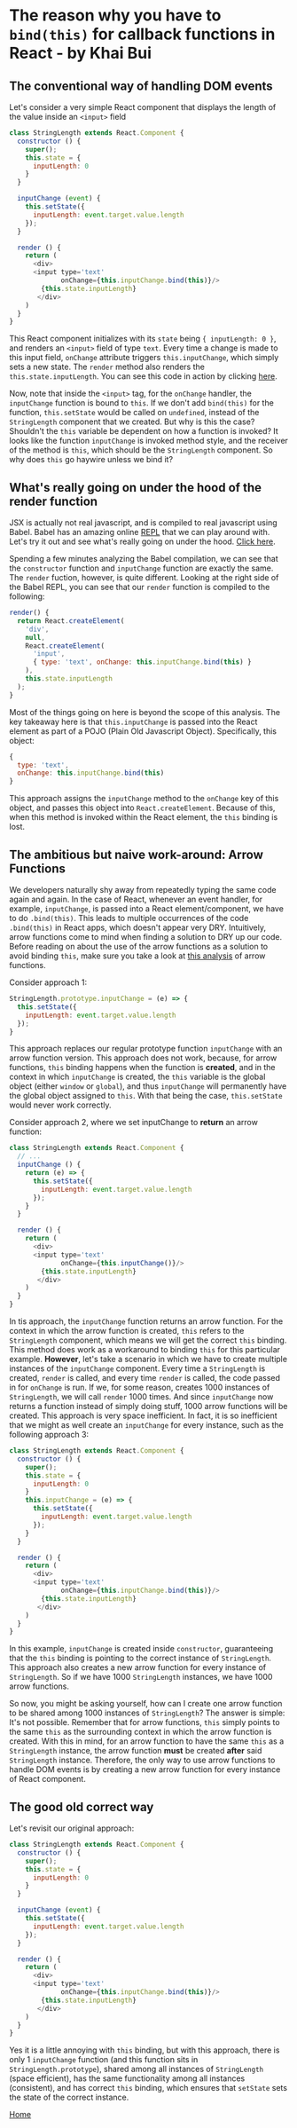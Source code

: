 # The reason why you have to `bind(this)` for callback functions in React - by Khai Bui

## The conventional way of handling DOM events

Let's consider a very simple React component that displays the length of the value inside an `<input>` field

```javascript
class StringLength extends React.Component {
  constructor () {
    super();
    this.state = {
      inputLength: 0
    }
  }

  inputChange (event) {
    this.setState({
      inputLength: event.target.value.length
    });
  }

  render () {
    return (
      <div>
      <input type='text'
             onChange={this.inputChange.bind(this)}/>
        {this.state.inputLength}
       </div>
    )
  }
}
```

This React component initializes with its `state` being `{ inputLength: 0 }`, and renders an `<input>` field of type `text`. Every time a change is made to this input field, `onChange` attribute triggers `this.inputChange`, which simply sets a new state. The `render` method also renders the `this.state.inputLength`. You can see this code in action by clicking [here][demo].

[demo]: https://codepen.io/khaivubui/full/JygGKZ/

Now, note that inside the `<input>` tag, for the `onChange` handler, the `inputChange` function is bound to `this`. If we don't add `bind(this)` for the function, `this.setState` would be called on `undefined`, instead of the `StringLength` component that we created. But why is this the case? Shouldn't the `this` variable be dependent on how a function is invoked? It looks like the function `inputChange` is invoked method style, and the receiver of the method is `this`, which should be the `StringLength` component. So why does `this` go haywire unless we bind it?

## What's really going on under the hood of the render function

JSX is actually not real javascript, and is compiled to real javascript using Babel. Babel has an amazing online [REPL][babel-repl] that we can play around with. Let's try it out and see what's really going on under the hood. [Click here][babel-repl].

[babel-repl]:https://babeljs.io/repl/#?babili=false&browsers=&build=&builtIns=false&code_lz=MYGwhgzhAEDKAuAnAlgOwOYBkCmH4AtpsAPeXAExgCVsxh4A6AYQHsBbABxdV3mgG8AUNGjBuEJAFd6LRNAAUASgHCR0CJI7ZESgNyqRBZBAYSwZaAF4VatWg6T4OPPgBc0AAwHoAX1V_Ve0cmfDAMbAVsADdeZSFbIxMIbHgEc2x5eNtoIKdcdAJ3aN4GeDBEdBSGKLAQSWwGEHyCbx9FfREAkUQKbQU47x74SURUBW8RAB5yZCiAPgnoSdzoeABPLUsAcjJSLcXskW4QsMrLfkSGXJPwhgAjNHJ5RMUfAHoFw5EL_GNTMrIV1QDjyLj8X0mbxm828in8gh8QA&debug=false&circleciRepo=&evaluate=false&lineWrap=false&presets=react&prettier=false&targets=&version=6.26.0

Spending a few minutes analyzing the Babel compilation, we can see that the `constructor` function and `inputChange` function are exactly the same. The `render` fuction, however, is quite different. Looking at the right side of the Babel REPL, you can see that our `render` function is compiled to the following:
```javascript
render() {
  return React.createElement(
    'div',
    null,
    React.createElement(
      'input',
      { type: 'text', onChange: this.inputChange.bind(this) }
    ),
    this.state.inputLength
  );
}
```

Most of the things going on here is beyond the scope of this analysis. The key takeaway here is that `this.inputChange` is passed into the React element as part of a POJO (Plain Old Javascript Object). Specifically, this object:
```javascript
{
  type: 'text',
  onChange: this.inputChange.bind(this)
}
```
This approach assigns the `inputChange` method to the `onChange` key of this object, and passes this object into `React.createElement`. Because of this, when this method is invoked within the React element, the `this` binding is lost.

## The ambitious but naive work-around: Arrow Functions

We developers naturally shy away from repeatedly typing the same code again and again. In the case of React, whenever an event handler, for example, `inputChange`, is passed into a React element/component, we have to do `.bind(this)`. This leads to multiple occurrences of the code `.bind(this)` in React apps, which doesn't appear very DRY. Intuitively, arrow functions come to mind when finding a solution to DRY up our code. Before reading on about the use of the arrow functions as a solution to avoid binding `this`, make sure you take a look at [this analysis][js-arrow-this] of arrow functions.

[js-arrow-this]: ../javascript/arrow_and_this.md

Consider approach 1:

```javascript
StringLength.prototype.inputChange = (e) => {
  this.setState({
    inputLength: event.target.value.length
  });
}
```

This approach replaces our regular prototype function `inputChange` with an arrow function version. This approach does not work, because, for arrow functions, `this` binding happens when the function is __created__, and in the context in which `inputChange` is created, the `this` variable is the global object (either `window` or `global`), and thus `inputChange` will permanently have the global object assigned to `this`. With that being the case, `this.setState` would never work correctly.

Consider approach 2, where we set inputChange to __return__ an arrow function:
```javascript
class StringLength extends React.Component {
  // ...
  inputChange () {
    return (e) => {
      this.setState({
        inputLength: event.target.value.length
      });
    }
  }

  render () {
    return (
      <div>
      <input type='text'
             onChange={this.inputChange()}/>
        {this.state.inputLength}
       </div>
    )
  }
}
```

In tis approach, the `inputChange` function returns an arrow function. For the context in which the arrow function is created, `this` refers to the `StringLength` component, which means we will get the correct `this` binding. This method does work as a workaround to binding `this` for this particular example. __However__, let's take a scenario in which we have to create multiple instances of the `inputChange` component. Every time a `StringLength` is created, `render` is called, and every time `render` is called, the code passed in for `onChange` is run. If we, for some reason, creates 1000 instances of `StringLength`, we will call `render` 1000 times. And since `inputChange` now returns a function instead of simply doing stuff, 1000 arrow functions will be created. This approach is very space inefficient. In fact, it is so inefficient that we might as well create an `inputChange` for every instance, such as the following approach 3:

```javascript
class StringLength extends React.Component {
  constructor () {
    super();
    this.state = {
      inputLength: 0
    }
    this.inputChange = (e) => {
      this.setState({
        inputLength: event.target.value.length
      });
    }
  }

  render () {
    return (
      <div>
      <input type='text'
             onChange={this.inputChange.bind(this)}/>
        {this.state.inputLength}
       </div>
    )
  }
}
```

In this example, `inputChange` is created inside `constructor`, guaranteeing that the `this` binding is pointing to the correct instance of `StringLength`. This approach also creates a new arrow function for every instance of `StringLength`. So if we have 1000 `StringLength` instances, we have 1000 arrow functions.

So now, you might be asking yourself, how can I create one arrow function to be shared among 1000 instances of `StringLength`? The answer is simple: It's not possible. Remember that for arrow functions, `this` simply points to the same `this` as the surrounding context in which the arrow function is created. With this in mind, for an arrow function to have the same `this` as a `StringLength` instance, the arrow function __must__ be created __after__ said `StringLength` instance. Therefore, the only way to use arrow functions to handle DOM events is by creating a new arrow function for every instance of React component.

## The good old correct way

Let's revisit our original approach:

```javascript
class StringLength extends React.Component {
  constructor () {
    super();
    this.state = {
      inputLength: 0
    }
  }

  inputChange (event) {
    this.setState({
      inputLength: event.target.value.length
    });
  }

  render () {
    return (
      <div>
      <input type='text'
             onChange={this.inputChange.bind(this)}/>
        {this.state.inputLength}
       </div>
    )
  }
}
```

Yes it is a little annoying with `this` binding, but with this approach, there is only 1 `inputChange` function (and this function sits in `StringLength.prototype`), shared among all instances of `StringLength` (space efficient), has the same functionality among all instances (consistent), and has correct `this` binding, which ensures that `setState` sets the state of the correct instance.

[Home][home]

[home]: ../README.md
